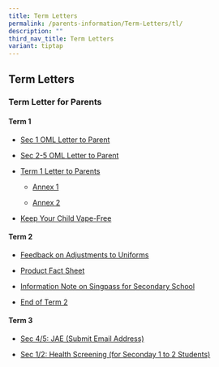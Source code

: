 ```yaml
---
title: Term Letters
permalink: /parents-information/Term-Letters/tl/
description: ""
third_nav_title: Term Letters
variant: tiptap
---
```

<h2>Term Letters</h2>
<h3>Term Letter for Parents</h3>
<h4>Term 1</h4>
<ul data-tight="true" class="tight">
<li>
<p><a href="/files/JVS_S1_Parent_OML_PG_Letter_2024_approved.pdf" rel="noopener noreferrer nofollow" target="_blank">Sec 1 OML Letter to Parent</a>
</p>
</li>
<li>
<p><a href="/files/JVS_S2_5_Parent_OML_PG_Letter_2024_approved.pdf" rel="noopener noreferrer nofollow" target="_blank">Sec 2-5 OML Letter to Parent</a>
</p>
</li>
<li>
<p><a href="/files/Term Letter/2024_Term_1_Letter_to_Parents.pdf" rel="noopener noreferrer nofollow" target="_blank">Term 1 Letter to Parents</a>
</p>
<ul data-tight="true" class="tight">
<li>
<p><a href="/files/Term Letter/Annex_1_JVS_Calendar_caa_9_Jan_2024.pdf" rel="noopener noreferrer nofollow" target="_blank">Annex 1</a>
</p>
</li>
<li>
<p><a href="/files/Term Letter/Annex_2_30_for_30_Parents_Letter.pdf" rel="noopener noreferrer nofollow" target="_blank">Annex 2</a>
</p>
</li>
</ul>
</li>
<li>
<p><a href="/files/Term Letter/Keep_Your_Child_Vape_Free.pdf" rel="noopener noreferrer nofollow" target="_blank">Keep Your Child Vape-Free</a>
</p>
</li>
</ul>
<p></p>
<h4>Term 2</h4>
<ul data-tight="true" class="tight">
<li>
<p><a href="/files/Term Letter/Feedback_on_Adjustments_to_Uniforms.pdf" rel="noopener noreferrer nofollow" target="_blank">Feedback on Adjustments to Uniforms</a>
</p>
</li>
<li>
<p><a href="/files/Term Letter/Product_Fact_Sheet__Year_2024_May__Revised.pdf" rel="noopener noreferrer nofollow" target="_blank">Product Fact Sheet</a>
</p>
</li>
<li>
<p><a href="/files/Term Letter/Information_Note_on_Singpass_for_Secondary_School.pdf" rel="noopener noreferrer nofollow" target="_blank">Information Note on Singpass for Secondary School</a>
</p>
</li>
<li>
<p><a href="/files/Term Letter/2024_End_of_Term_2.pdf" rel="noopener noreferrer nofollow" target="_blank">End of Term 2</a>
</p>
</li>
</ul>
<p></p>
<h4>Term 3</h4>
<ul data-tight="true" class="tight">
<li>
<p><a href="/files/Term Letter/Sec_sch_student_Info_note_Submit_email_add.pdf" rel="noopener noreferrer nofollow" target="_blank">Sec 4/5: JAE (Submit Email Address)</a>
</p>
</li>
<li>
<p><a href="/files/Term Letter/School_Health_Visit_for_Secondary_1_to_2_Students.pdf" rel="noopener noreferrer nofollow" target="_blank">Sec 1/2: Health Screening (for Seconday 1 to 2 Students)</a>
</p>
</li>
</ul>
<p></p>
<p></p>